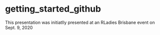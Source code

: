 # getting_started_github

This presentation was initiatlly presented at an RLadies Brisbane event on Sept. 9, 2020
